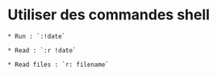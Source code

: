


# Utiliser des commandes shell

    * Run : `:!date`

    * Read : `:r !date`

    * Read files : `r: filename`
